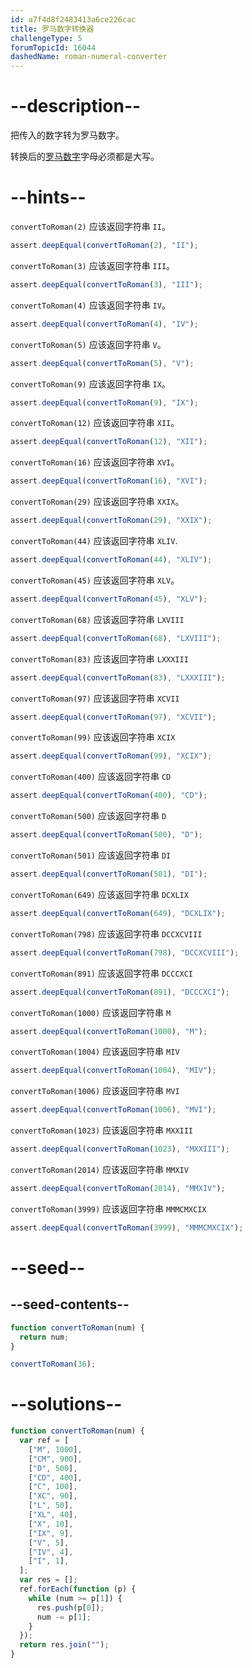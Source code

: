 ```yaml
---
id: a7f4d8f2483413a6ce226cac
title: 罗马数字转换器
challengeType: 5
forumTopicId: 16044
dashedName: roman-numeral-converter
---
```


# --description--

把传入的数字转为罗马数字。

转换后的[罗马数字](http://www.mathsisfun.com/roman-numerals.html)字母必须都是大写。

# --hints--

`convertToRoman(2)` 应该返回字符串 `II`。

```js
assert.deepEqual(convertToRoman(2), "II");
```

`convertToRoman(3)` 应该返回字符串 `III`。

```js
assert.deepEqual(convertToRoman(3), "III");
```

`convertToRoman(4)` 应该返回字符串 `IV`。

```js
assert.deepEqual(convertToRoman(4), "IV");
```

`convertToRoman(5)` 应该返回字符串 `V`。

```js
assert.deepEqual(convertToRoman(5), "V");
```

`convertToRoman(9)` 应该返回字符串 `IX`。

```js
assert.deepEqual(convertToRoman(9), "IX");
```

`convertToRoman(12)` 应该返回字符串 `XII`。

```js
assert.deepEqual(convertToRoman(12), "XII");
```

`convertToRoman(16)` 应该返回字符串 `XVI`。

```js
assert.deepEqual(convertToRoman(16), "XVI");
```

`convertToRoman(29)` 应该返回字符串 `XXIX`。

```js
assert.deepEqual(convertToRoman(29), "XXIX");
```

`convertToRoman(44)` 应该返回字符串 `XLIV`.

```js
assert.deepEqual(convertToRoman(44), "XLIV");
```

`convertToRoman(45)` 应该返回字符串 `XLV`。

```js
assert.deepEqual(convertToRoman(45), "XLV");
```

`convertToRoman(68)` 应该返回字符串 `LXVIII`

```js
assert.deepEqual(convertToRoman(68), "LXVIII");
```

`convertToRoman(83)` 应该返回字符串 `LXXXIII`

```js
assert.deepEqual(convertToRoman(83), "LXXXIII");
```

`convertToRoman(97)` 应该返回字符串 `XCVII`

```js
assert.deepEqual(convertToRoman(97), "XCVII");
```

`convertToRoman(99)` 应该返回字符串 `XCIX`

```js
assert.deepEqual(convertToRoman(99), "XCIX");
```

`convertToRoman(400)` 应该返回字符串 `CD`

```js
assert.deepEqual(convertToRoman(400), "CD");
```

`convertToRoman(500)` 应该返回字符串 `D`

```js
assert.deepEqual(convertToRoman(500), "D");
```

`convertToRoman(501)` 应该返回字符串 `DI`

```js
assert.deepEqual(convertToRoman(501), "DI");
```

`convertToRoman(649)` 应该返回字符串 `DCXLIX`

```js
assert.deepEqual(convertToRoman(649), "DCXLIX");
```

`convertToRoman(798)` 应该返回字符串 `DCCXCVIII`

```js
assert.deepEqual(convertToRoman(798), "DCCXCVIII");
```

`convertToRoman(891)` 应该返回字符串 `DCCCXCI`

```js
assert.deepEqual(convertToRoman(891), "DCCCXCI");
```

`convertToRoman(1000)` 应该返回字符串 `M`

```js
assert.deepEqual(convertToRoman(1000), "M");
```

`convertToRoman(1004)` 应该返回字符串 `MIV`

```js
assert.deepEqual(convertToRoman(1004), "MIV");
```

`convertToRoman(1006)` 应该返回字符串 `MVI`

```js
assert.deepEqual(convertToRoman(1006), "MVI");
```

`convertToRoman(1023)` 应该返回字符串 `MXXIII`

```js
assert.deepEqual(convertToRoman(1023), "MXXIII");
```

`convertToRoman(2014)` 应该返回字符串 `MMXIV`

```js
assert.deepEqual(convertToRoman(2014), "MMXIV");
```

`convertToRoman(3999)` 应该返回字符串 `MMMCMXCIX`

```js
assert.deepEqual(convertToRoman(3999), "MMMCMXCIX");
```

# --seed--

## --seed-contents--

```js
function convertToRoman(num) {
  return num;
}

convertToRoman(36);
```

# --solutions--

```js
function convertToRoman(num) {
  var ref = [
    ["M", 1000],
    ["CM", 900],
    ["D", 500],
    ["CD", 400],
    ["C", 100],
    ["XC", 90],
    ["L", 50],
    ["XL", 40],
    ["X", 10],
    ["IX", 9],
    ["V", 5],
    ["IV", 4],
    ["I", 1],
  ];
  var res = [];
  ref.forEach(function (p) {
    while (num >= p[1]) {
      res.push(p[0]);
      num -= p[1];
    }
  });
  return res.join("");
}
```
